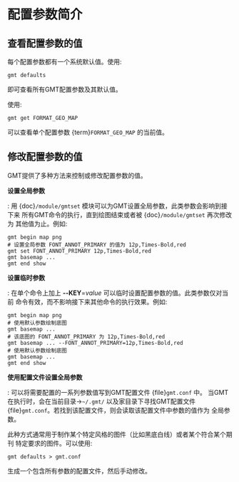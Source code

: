 # 配置参数简介

## 查看配置参数的值

每个配置参数都有一个系统默认值。使用:

```
gmt defaults
```

即可查看所有GMT配置参数及其默认值。

使用:

```
gmt get FORMAT_GEO_MAP
```

可以查看单个配置参数 {term}`FORMAT_GEO_MAP` 的当前值。

## 修改配置参数的值

GMT提供了多种方法来控制或修改配置参数的值。

**设置全局参数**

: 用 {doc}`/module/gmtset` 模块可以为GMT设置全局参数，此类参数会影响到接下来
  所有GMT命令的执行，直到绘图结束或者被 {doc}`/module/gmtset` 再次修改为
  其他值为止。例如:

  ```
  gmt begin map png
  # 设置全局参数 FONT_ANNOT_PRIMARY 的值为 12p,Times-Bold,red
  gmt set FONT_ANNOT_PRIMARY 12p,Times-Bold,red
  gmt basemap ...
  gmt end show
  ```

**设置临时参数**

: 在单个命令上加上 **--KEY**=*value* 可以临时设置配置参数的值。此类参数仅对当前
  命令有效，而不影响接下来其他命令的执行效果。例如:

  ```
  gmt begin map png
  # 使用默认参数绘制底图
  gmt basemap ...
  # 该底图的 FONT_ANNOT_PRIMARY 为 12p,Times-Bold,red
  gmt basemap ... --FONT_ANNOT_PRIMARY=12p,Times-Bold,red
  # 使用默认参数绘制底图
  gmt basemap ...
  gmt end show
  ```

**使用配置文件设置全局参数**

: 可以将需要配置的一系列参数值写到GMT配置文件 {file}`gmt.conf` 中。
  当GMT在执行时，会在当前目录->`~/.gmt/` 以及家目录下寻找GMT配置文件
  {file}`gmt.conf`。若找到该配置文件，则会读取该配置文件中参数的值作为
  全局参数。

  此种方式通常用于制作某个特定风格的图件（比如黑底白线）或者某个符合某个期刊
  特定要求的图件。可以使用:

  ```
  gmt defaults > gmt.conf
  ```

  生成一个包含所有参数的配置文件，然后手动修改。
